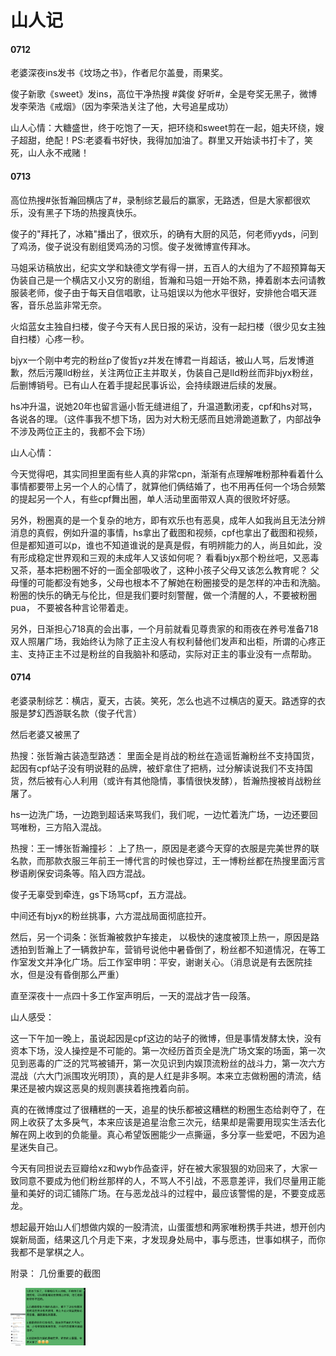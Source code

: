 # 山人记

#### 0712

老婆深夜ins发书《坟场之书》，作者尼尔盖曼，雨果奖。

俊子新歌《sweet》发ins，高位干净热搜 #龚俊 好听#，全是夸奖无黑子，微博发李荣浩《戒烟》（因为李荣浩关注了他，大号追星成功）

山人心情：大糖盛世，终于吃饱了一天，把环绕和sweet剪在一起，姐夫环绕，嫂子超甜，绝配！PS:老婆看书好快，我得加加油了。群里又开始读书打卡了，笑死，山人永不戒赌！

#### 0713

高位热搜#张哲瀚回横店了#，录制综艺最后的赢家，无路透，但是大家都很欢乐，没有黑子下场的热搜真快乐。

俊子的"拜托了，冰箱"播出了，很欢乐，的确有大厨的风范，何老师yyds，问到了鸡汤，俊子说没有剧组煲鸡汤的习惯。俊子发微博宣传拜冰。

马姐采访稿放出，纪实文学和缺德文学有得一拼，五百人的大组为了不超预算每天伪装自己是一个横店又小又穷的剧组，哲瀚和马姐一开始不熟，捧着剧本去问请教服装老师，俊子由于每天自信唱歌，让马姐误以为他水平很好，安排他合唱天涯客，音乐总监非常无奈。

火焰蓝女主独自扫楼，俊子今天有人民日报的采访，没有一起扫楼（很少见女主独自扫楼）心疼一秒。

bjyx一个刚中考完的粉丝p了俊哲yz并发在博君一肖超话，被山人骂，后发博道歉，然后污蔑lld粉丝，关注两位正主并取关，伪装自己是lld粉丝而非bjyx粉丝，后删博销号。已有山人在着手提起民事诉讼，会持续跟进后续的发展。

hs冲升温，说她20年也留言逼小哲无缝进组了，升温道歉闭麦，cpf和hs对骂，各说各的理。（这件事我不想下场，因为对大粉无感而且她滑跪道歉了，内部战争不涉及两位正主的，我都不会下场）

山人心情：

今天觉得吧，其实同担里面有些人真的非常cpn，渐渐有点理解唯粉那种看着什么事情都要带上另一个人的心情了，就算他们俩结婚了，也不用再任何一个场合频繁的提起另一个人，有些cpf舞出圈，单人活动里面带双人真的很败坏好感。

另外，粉圈真的是一个复杂的地方，即有欢乐也有恶臭，成年人如我尚且无法分辨消息的真假，例如升温的事情，hs拿出了截图和视频，cpf也拿出了截图和视频，但是都知道可以p，谁也不知道谁说的是真是假，有明辨能力的人，尚且如此，没有形成稳定世界观和三观的未成年人又该如何呢？ 看看bjyx那个粉丝吧，又恶毒又茶，基本把粉圈不好的一面全部吸收了，这种小孩子父母又该怎么教育呢？ 父母懂的可能都没有她多，父母也根本不了解她在粉圈接受的是怎样的冲击和洗脑。粉圈的快乐的确无与伦比，但是我们要时刻警醒，做一个清醒的人，不要被粉圈pua， 不要被各种言论带着走。

另外，日渐担心718真的会出事，一个月前就看见尊贵家的和雨夜在养号准备718双人照屠广场，我始终认为除了正主没人有权利替他们发声和出柜，所谓的心疼正主、支持正主不过是粉丝的自我脑补和感动，实际对正主的事业没有一点帮助。

#### 0714

老婆录制综艺：横店，夏天，古装。笑死，怎么也逃不过横店的夏天。路透穿的衣服是梦幻西游联名款（俊子代言）

然后老婆又被黑了

热搜：张哲瀚古装造型路透： 里面全是肖战的粉丝在造谣哲瀚粉丝不支持国货，起因有cpf站子没有明说鞋的品牌，被虾拿住了把柄，过分解读说我们不支持国货，然后被有心人利用（或许有其他隐情，事情很快发酵），哲瀚热搜被肖战粉丝屠了。

hs一边洗广场，一边跑到超话来骂我们，我们呢，一边忙着洗广场，一边还要回骂唯粉，三方陷入混战。

热搜：王一博张哲瀚撞衫： 上了热一，原因是老婆今天穿的衣服是完美世界的联名款，而那款衣服三年前王一博代言的时候也穿过，王一博粉丝都在热搜里面污言秽语刷保安词条等。陷入四方混战。

俊子无辜受到牵连，gs下场骂cpf，五方混战。

中间还有bjyx的粉丝挑事，六方混战局面彻底拉开。

然后，另一个词条：张哲瀚被救护车接走， 以极快的速度被顶上热一，原因是路透拍到哲瀚上了一辆救护车，营销号说他中暑昏倒了，粉丝都不知道情况，在等工作室发文并净化广场。后工作室申明：平安，谢谢关心。（消息说是有去医院挂水，但是没有昏倒那么严重）

直至深夜十一点四十多工作室声明后，一天的混战才告一段落。

山人感受：

这一下午加一晚上，虽说起因是cpf这边的站子的微博，但是事情发酵太快，没有资本下场，没人操控是不可能的。第一次经历首页全是洗广场文案的场面，第一次见到恶毒的广泛的咒骂被铺开，第一次见识到内娱顶流粉丝的战斗力，第一次六方混战（六大门派围攻光明顶），真的是人红是非多啊。本来立志做粉圈的清流，结果还是被内娱这恶臭的规则裹挟着拖拽着向前。

真的在微博度过了很糟糕的一天，追星的快乐都被这糟糕的粉圈生态给剥夺了，在网上收获了太多戾气，本来应该是追星治愈三次元，结果却是需要用现实生活去化解在网上收到的负能量。真心希望饭圈能少一点撕逼，多分享一些爱吧，不因为追星迷失自己。

今天有同担说去豆瓣给xz和wyb作品查评，好在被大家狠狠的劝回来了，大家一致同意不要成为他们粉丝那样的人，不骂人不引战，不恶意差评，我们尽量用正能量和美好的词汇铺陈广场。在与恶龙战斗的过程中，最应该警惕的是，不要变成恶龙。

想起最开始山人们想做内娱的一股清流，山蛋蛋想和两家唯粉携手共进，想开创内娱新局面，结果这几个月走下来，才发现身处局中，事与愿违，世事如棋子，而你我都不是掌棋之人。

附录： 几份重要的截图

<img src="assets/Jul/image-20210714192404458.png" alt="与虾骂战起源" style="zoom:5%;" /><img src="assets/Jul/image-20210715003111048.png" alt="今日建议" style="zoom:15%;" />

